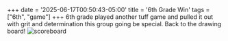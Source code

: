 +++
date = '2025-06-17T00:50:43-05:00'
title = '6th Grade Win'
tags = ["6th", "game"]
+++
6th grade played another tuff game and pulled it out with grit and determination this group going be special. Back to the drawing board!
![scoreboard](/img/20250614-6thgrade.webp)